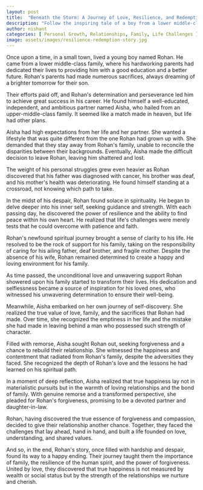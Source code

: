 ```yaml
---
layout: post
title:  "Beneath the Storm: A Journey of Love, Resilience, and Redemption"
description: "Follow the inspiring tale of a boy from a lower middle-class background whose life takes unexpected turns. From success to heartbreak, family struggles, and a quest for spiritual awakening, this story explores themes of love, resilience, and finding happiness against all odds."
author: nishant
categories: [ Personal Growth, Relationships, Family, Life Challenges ]
image: assets/images/resilience-redemption-story.jpg
---
```

Once upon a time, in a small town, lived a young boy named Rohan. He came from a lower middle-class family, where his hardworking parents had dedicated their lives to providing him with a good education and a better future. Rohan's parents had made numerous sacrifices, always dreaming of a brighter tomorrow for their son.

Their efforts paid off, and Rohan's determination and perseverance led him to achieve great success in his career. He found himself a well-educated, independent, and ambitious partner named Aisha, who hailed from an upper-middle-class family. It seemed like a match made in heaven, but life had other plans.

Aisha had high expectations from her life and her partner. She wanted a lifestyle that was quite different from the one Rohan had grown up with. She demanded that they stay away from Rohan's family, unable to reconcile the disparities between their backgrounds. Eventually, Aisha made the difficult decision to leave Rohan, leaving him shattered and lost.

The weight of his personal struggles grew even heavier as Rohan discovered that his father was diagnosed with cancer, his brother was deaf, and his mother's health was deteriorating. He found himself standing at a crossroad, not knowing which path to take.

In the midst of his despair, Rohan found solace in spirituality. He began to delve deeper into his inner self, seeking guidance and strength. With each passing day, he discovered the power of resilience and the ability to find peace within his own heart. He realized that life's challenges were merely tests that he could overcome with patience and faith.

Rohan's newfound spiritual journey brought a sense of clarity to his life. He resolved to be the rock of support for his family, taking on the responsibility of caring for his ailing father, deaf brother, and fragile mother. Despite the absence of his wife, Rohan remained determined to create a happy and loving environment for his family.

As time passed, the unconditional love and unwavering support Rohan showered upon his family started to transform their lives. His dedication and selflessness became a source of inspiration for his loved ones, who witnessed his unwavering determination to ensure their well-being.

Meanwhile, Aisha embarked on her own journey of self-discovery. She realized the true value of love, family, and the sacrifices that Rohan had made. Over time, she recognized the emptiness in her life and the mistake she had made in leaving behind a man who possessed such strength of character.

Filled with remorse, Aisha sought Rohan out, seeking forgiveness and a chance to rebuild their relationship. She witnessed the happiness and contentment that radiated from Rohan's family, despite the adversities they faced. She recognized the depth of Rohan's love and the lessons he had learned on his spiritual path.

In a moment of deep reflection, Aisha realized that true happiness lay not in materialistic pursuits but in the warmth of loving relationships and the bond of family. With genuine remorse and a transformed perspective, she pleaded for Rohan's forgiveness, promising to be a devoted partner and daughter-in-law.

Rohan, having discovered the true essence of forgiveness and compassion, decided to give their relationship another chance. Together, they faced the challenges that lay ahead, hand in hand, and built a life founded on love, understanding, and shared values.

And so, in the end, Rohan's story, once filled with hardship and despair, found its way to a happy ending. Their journey taught them the importance of family, the resilience of the human spirit, and the power of forgiveness. United by love, they discovered that true happiness is not measured by wealth or social status but by the strength of the relationships we nurture and cherish.